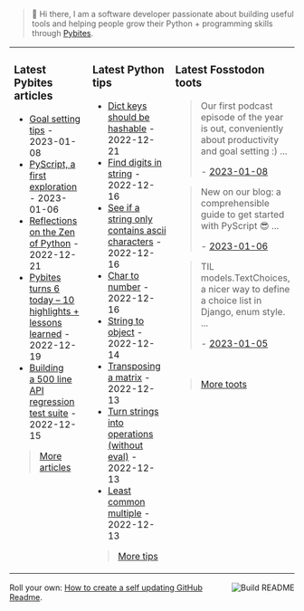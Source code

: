 > 👋 Hi there, I am a software developer passionate about building useful tools and helping people grow their Python + programming skills through <a href="https://pybit.es" target="_blank">Pybites</a>.

<table><tr><td valign="top" width="33%">

### Latest Pybites articles

<ul>

  <li><a href="https://pybit.es/articles/goal-setting-tips/" target="_blank">Goal setting tips</a> - 2023-01-08</li>

  <li><a href="https://pybit.es/articles/pyscript-a-first-exploration/" target="_blank">PyScript, a first exploration</a> - 2023-01-06</li>

  <li><a href="https://pybit.es/articles/reflections-on-the-zen-of-python/" target="_blank">Reflections on the Zen of Python</a> - 2022-12-21</li>

  <li><a href="https://pybit.es/articles/pybites-turns-6-today-10-highlights-lessons-learned/" target="_blank">Pybites turns 6 today – 10 highlights + lessons learned</a> - 2022-12-19</li>

  <li><a href="https://pybit.es/articles/building-a-500-line-api-regression-test-suite/" target="_blank">Building a 500 line API regression test suite</a> - 2022-12-15</li>

</ul>

> <a href="https://pybit.es/articles/" target="_blank">More articles</a>


</td><td valign="top" width="34%">

### Latest Python tips

<ul>

  <li><a href="https://github.com/bbelderbos/bobcodesit/blob/main/notes/20221221130639.md" target="_blank">Dict keys should be hashable</a> - 2022-12-21</li>

  <li><a href="https://github.com/bbelderbos/bobcodesit/blob/main/notes/20221216144546.md" target="_blank">Find digits in string</a> - 2022-12-16</li>

  <li><a href="https://github.com/bbelderbos/bobcodesit/blob/main/notes/20221216114651.md" target="_blank">See if a string only contains ascii characters</a> - 2022-12-16</li>

  <li><a href="https://github.com/bbelderbos/bobcodesit/blob/main/notes/20221216114150.md" target="_blank">Char to number</a> - 2022-12-16</li>

  <li><a href="https://github.com/bbelderbos/bobcodesit/blob/main/notes/20221214133347.md" target="_blank">String to object</a> - 2022-12-14</li>

  <li><a href="https://github.com/bbelderbos/bobcodesit/blob/main/notes/20221213141214.md" target="_blank">Transposing a matrix</a> - 2022-12-13</li>

  <li><a href="https://github.com/bbelderbos/bobcodesit/blob/main/notes/20221213095810.md" target="_blank">Turn strings into operations (without eval)</a> - 2022-12-13</li>

  <li><a href="https://github.com/bbelderbos/bobcodesit/blob/main/notes/20221213094557.md" target="_blank">Least common multiple</a> - 2022-12-13</li>

</ul>

> <a href="https://github.com/bbelderbos/bobcodesit" target="_blank">More tips</a>


</td><td valign="top" width="33%">

### Latest Fosstodon toots


  <blockquote>
  <p>Our first podcast episode of the year is out, conveniently about productivity and goal setting :)  ...</p>
  - <a href="https://fosstodon.org/@bbelderbos/109653540664699883" target="_blank">2023-01-08</a>
  </blockquote>

  <blockquote>
  <p>New on our blog: a comprehensible guide to get started with PyScript 😎 ...</p>
  - <a href="https://fosstodon.org/@bbelderbos/109641592340343967" target="_blank">2023-01-06</a>
  </blockquote>

  <blockquote>
  <p>TIL models.TextChoices, a nicer way to define a choice list in Django, enum style.  ...</p>
  - <a href="https://fosstodon.org/@bbelderbos/109637840688248702" target="_blank">2023-01-05</a>
  </blockquote>


<br>

> <a href="https://fosstodon.org/@bbelderbos" target="_blank">More toots</a>


</td></tr></table>

<a href="https://github.com/bbelderbos/bbelderbos/actions" target="_blank"><img src="https://github.com/bbelderbos/bbelderbos/workflows/Daily%20Update/badge.svg" align="right" alt="Build README"></a>Roll your own: <a href="https://pybit.es/articles/how-to-create-a-self-updating-github-readme/" target="_blank">How to create a self updating GitHub Readme</a>.